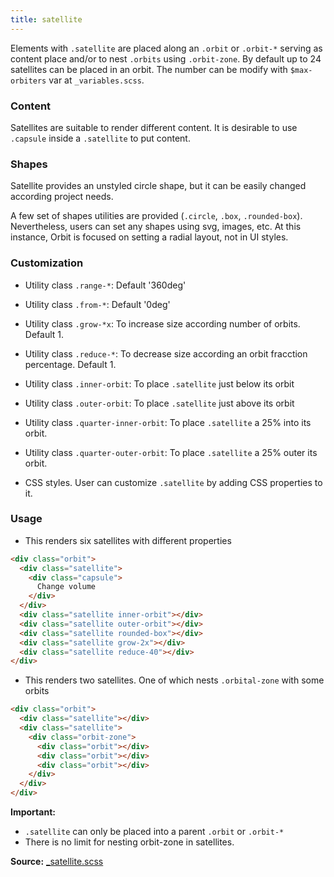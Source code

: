 ```yaml
---
title: satellite
---
```


Elements with `.satellite` are placed along an `.orbit` or `.orbit-*` serving as content place and/or to nest `.orbits` using `.orbit-zone`. 
By default up to 24 satellites can be placed in an orbit. The number can be modify with `$max-orbiters` var at `_variables.scss`.

### Content
Satellites are suitable to render different content. It is desirable to use `.capsule` inside a `.satellite` to put content.

### Shapes

Satellite provides an unstyled circle shape, but it can be easily changed according project needs.

A few set of shapes utilities are provided (`.circle`, `.box`, `.rounded-box`). Nevertheless, users can set any shapes using svg, images, etc. At this instance, Orbit is focused on setting a radial layout, not in UI styles.

### Customization

  - Utility class `.range-*`: Default '360deg'
  - Utility class `.from-*`: Default '0deg'
  - Utility class `.grow-*x`: To increase size according number of orbits. Default 1.
  - Utility class `.reduce-*`: To decrease size according an orbit fracction percentage. Default 1.
  - Utility class `.inner-orbit`: To place `.satellite` just below its orbit
  - Utility class `.outer-orbit`: To place `.satellite` just above its orbit
  - Utility class `.quarter-inner-orbit`: To place `.satellite` a 25% into its orbit.
  - Utility class `.quarter-outer-orbit`: To place `.satellite` a 25% outer its orbit.

  - CSS styles. User can customize `.satellite` by adding CSS properties to it. 

### Usage

- This renders six satellites with different properties
```html
<div class="orbit">
  <div class="satellite">
    <div class="capsule">
      Change volume
    </div>
  </div>
  <div class="satellite inner-orbit"></div>
  <div class="satellite outer-orbit"></div>
  <div class="satellite rounded-box"></div>
  <div class="satellite grow-2x"></div>
  <div class="satellite reduce-40"></div>
</div>
```

- This renders two satellites. One of which nests `.orbital-zone` with some orbits
```html
<div class="orbit">
  <div class="satellite"></div>
  <div class="satellite">
    <div class="orbit-zone">
      <div class="orbit"></div>
      <div class="orbit"></div>
      <div class="orbit"></div>
    </div>
  </div>
</div>
```

**Important:**

- `.satellite` can only be placed into a parent `.orbit` or `.orbit-*`
- There is no limit for nesting orbit-zone in satellites.




**Source:** [_satellite.scss](https://github.com/zumerlab/orbit/blob/main/src/scss/_satellite.scss)
